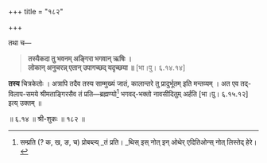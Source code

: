 +++
title = "१८२"

+++

तथा च—


> **तस्यैकदा तु भवनम् अङ्गिरा भगवान् ऋषिः ।**  
> **लोकान् अनुचरन्न् एतान् उपागच्छद् यदृच्छया ॥** [भा।पु। ६.१४.१४]

**तस्य** चित्रकेतोः । अत्रापि तदैव तस्य साम्मुख्यं जातं, कालान्तरे तु प्रादुर्भूतम् इति मन्तव्यम् । अत एव तद्-विलाप-समये श्रीमताङ्गिरसैव तं प्रति—ब्रह्मण्यो[^१९६] भगवद्-भक्तो नावसीदितुम् अर्हति [भा।पु। ६.१५.१२] इत्य् उक्तम् ॥

[^१९६]:
    सम्प्रति (? क, ख, ङ, च) प्रोबब्ल्य् _तं प्रति।  _थिस् इस् नोत् इन् ओथेर् एदितिओन्स् नोत् लिस्तेद् हेरे।


॥ ६.१४ ॥ श्री-शुकः ॥ १८२ ॥
